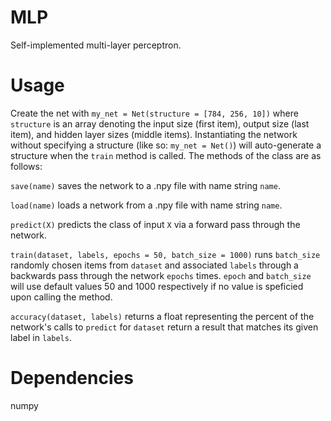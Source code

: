 # MLP
Self-implemented multi-layer perceptron.
# Usage
Create the net with `my_net = Net(structure = [784, 256, 10])` where `structure` is an array denoting the input size (first item), output size (last item), and hidden layer sizes (middle items). Instantiating the network without specifying a structure (like so: `my_net = Net()`) will auto-generate a structure when the `train` method is called.
The methods of the class are as follows:

`save(name)` saves the network to a .npy file with name string `name`.

`load(name)` loads a network from a .npy file with name string `name`.

`predict(X)` predicts the class of input `X` via a forward pass through the network.

`train(dataset, labels, epochs = 50, batch_size = 1000)` runs `batch_size` randomly chosen items from `dataset` and associated `labels` through a backwards pass through the network `epochs` times. `epoch` and `batch_size` will use default values 50 and 1000 respectively if no value is speficied upon calling the method.

`accuracy(dataset, labels)` returns a float representing the percent of the network's calls to `predict` for `dataset` return a result that matches its given label in `labels`.
# Dependencies
numpy
